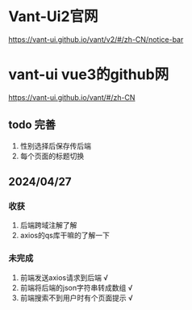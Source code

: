 # Vant-Ui2官网
https://vant-ui.github.io/vant/v2/#/zh-CN/notice-bar
# vant-ui vue3的github网
https://vant-ui.github.io/vant/#/zh-CN

## todo 完善
1. 性别选择后保存传后端
2. 每个页面的标题切换

## 2024/04/27
### 收获
1. 后端跨域注解了解
2. axios的qs库干嘛的了解一下
### 未完成
1. 前端发送axios请求到后端 √
2. 前端将后端的json字符串转成数组 √
3. 前端搜索不到用户时有个页面提示 √
